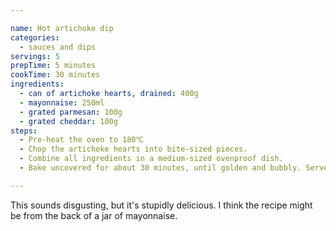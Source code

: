 ```yaml
---

name: Hot artichoke dip
categories:
  - sauces and dips
servings: 5
prepTime: 5 minutes
cookTime: 30 minutes
ingredients:
  - can of artichoke hearts, drained: 400g
  - mayonnaise: 250ml
  - grated parmesan: 100g
  - grated cheddar: 100g
steps:
  - Pre-heat the oven to 180℃
  - Chop the artichoke hearts into bite-sized pieces.
  - Combine all ingredients in a medium-sized ovenproof dish.
  - Bake uncovered for about 30 minutes, until golden and bubbly. Serve with some fresh white bread or other dippables.

---
```


This sounds disgusting, but it's stupidly delicious. I think the recipe might be from the back of a jar of mayonnaise.
